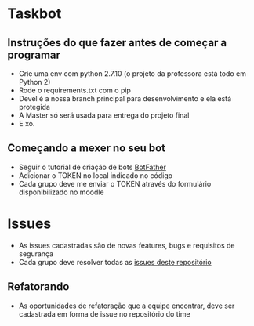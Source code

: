 # Taskbot

## Instruções do que fazer antes de começar a programar 
- Crie uma env com python 2.7.10 (o projeto da professora está todo em Python 2)
- Rode o requirements.txt com o pip
- Devel é a nossa branch principal para desenvolvimento e ela está protegida
- A Master só será usada para entrega do projeto final
- E xó.

## Começando a mexer no seu bot
- Seguir o tutorial de criação de bots [BotFather](https://core.telegram.org/bots#6-botfather)
- Adicionar o TOKEN no local indicado no código
- Cada grupo deve me enviar o TOKEN através do formulário disponibilizado no moodle

# Issues
- As issues cadastradas são de novas features, bugs e requisitos de segurança
- Cada grupo deve resolver todas as [issues deste repositório](https://github.com/TecProg-20181/Taskbot)

## Refatorando
- As oportunidades de refatoração que a equipe encontrar, deve ser cadastrada
em forma de issue no repositório do time
